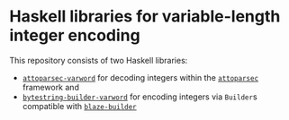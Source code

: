 Haskell libraries for variable-length integer encoding
======================================================

This repository consists of two Haskell libraries:
 * [`attoparsec-varword`](
   https://github.com/concert/hs-varword/tree/master/attoparsec-varword#readme)
   for decoding integers within the
   [`attoparsec`](https://github.com/bos/attoparsec) framework and
 * [`bytestring-builder-varword`](
   https://github.com/concert/hs-varword/tree/master/bytestring-builder-varword#readme)
   for encoding integers via `Builder`s compatible with
   [`blaze-builder`](https://github.com/lpsmith/blaze-builder)
